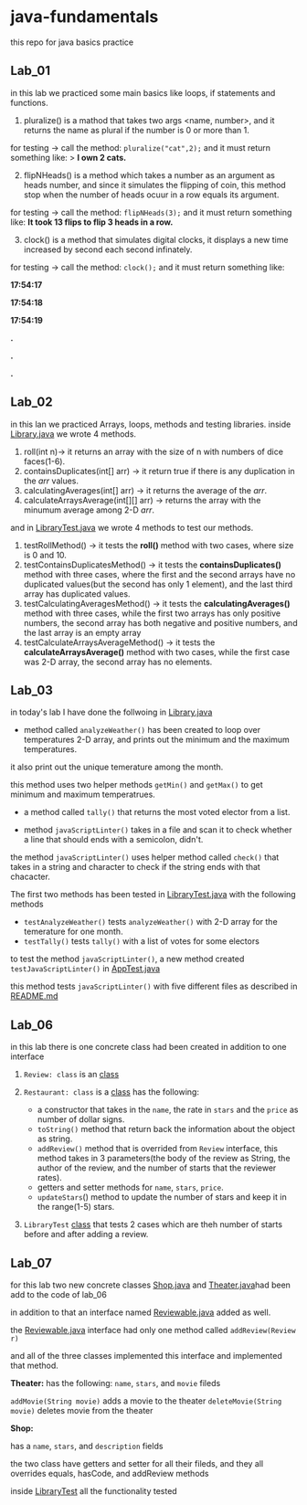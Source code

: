 # java-fundamentals

this repo for java basics practice

## Lab_01

in this lab we practiced some main basics like loops, if statements and functions.

1. pluralize() is a mathod that takes two args <name, number>, and it returns the name as plural if the number is 0 or more than 1.

for testing -> call the method: `pluralize("cat",2);` and it must return something like: > **I own 2 cats.**

2. flipNHeads() is a method which takes a number as an argument as heads number, and since it simulates the flipping of coin, this method stop when the number of heads ocuur in a row equals its argument.

for testing -> call the method: `flipNHeads(3);` and it must return something like: **It took 13 flips to flip 3 heads in a row.**

3. clock() is a method that simulates digital clocks, it displays a new time increased by second each second infinately.


for testing -> call the method: `clock();` and it must return something like:

**17:54:17**

**17:54:18**

**17:54:19**

**.**

**.**

**.**

## Lab_02

in this lan we practiced Arrays, loops, methods and testing libraries.
inside [Library.java](./basicslibrary/lib/src/main/java/basicibrary/Library.java) we wrote 4 methods.


1. roll(int n)-> it returns an array with the size of n with numbers of dice faces(1-6).
2. containsDuplicates(int[] arr) -> it return true if there is any duplication in the *arr* values.
3. calculatingAverages(int[] arr) -> it returns the average of the *arr*.
4. calculateArraysAverage(int[][] arr) -> returns the array with the minumum average among 2-D *arr*.

and in [LibraryTest.java]("./basicslibrary/lib/src/test/java/basicibrary/Library.java") we wrote 4 methods to test our methods.

1. testRollMethod() -> it tests the **roll()** method with two cases, where size is 0 and 10.
2. testContainsDuplicatesMethod() -> it tests the **containsDuplicates()** method with three cases, where the first and the second arrays have no duplicated values(but the second has only 1 element), and the last third array has duplicated values.
3. testCalculatingAveragesMethod() -> it tests the **calculatingAverages()** method with three cases, while the first two arrays has only positive numbers, the second array has both negative and positive numbers, and the last array is an empty array
4. testCalculateArraysAverageMethod() -> it tests the **calculateArraysAverage()** method with two cases, while the first case was 2-D array, the second array has no elements.


## Lab_03
in today's lab I have done the follwoing in [Library.java](basiclibrary/lib/src/main/java/basiclibrary/Library.java)

* method called `analyzeWeather()` has been created to loop over temperatures 2-D array, and prints out the minimum and the maximum temperatures.

it also print out the unique temerature among the month.

this method uses two helper methods `getMin()` and `getMax()` to get minimum and maximum temperatrues.

* a method called `tally()` that returns the most voted elector from a list.

* method `javaScriptLinter()` takes in a file and scan it to check whether a line that should ends with a semicolon, didn't.

the method `javaScriptLinter()` uses helper method called `check()` that takes in a string and character to check if the string ends with that chacacter. 

The first two methods has been tested in [LibraryTest.java](basiclibrary/lib/src/test/java/basiclibrary/LibraryTest.java) with the following methods

* `testAnalyzeWeather()` tests `analyzeWeather()` with 2-D array for the temerature for one month.
* `testTally()` tests `tally()` with a list of votes for some electors

to test the method `javaScriptLinter()`, a new method created `testJavaScriptLinter()` in [AppTest.java](linter/app/src/test/java/linter/AppTest.java)

this method tests `javaScriptLinter()` with five different files as described in [README.md](linter/README.md)



## Lab_06 
in this lab there is one concrete class had been created in addition to one interface

1. `Review: class` is an [class](inheritance/lib/src/main/java/inheritance/Review.java) 

2. `Restaurant: class` is a [class](inheritance/lib/src/main/java/inheritance/Restaurant.java) has the following:

    * a constructor that takes in the `name`, the rate in `stars` and the `price` as number of dollar signs.
    * `toString()` method that return back the information about the object as string.
    * `addReview()` method that is overrided from `Review` interface, this method takes in 3 parameters(the body of the review as String, the author of the review, and the number of starts that the reviewer rates).
    * getters and setter methods for `name`, `stars`, `price`.
    * `updateStars`() method to update the number of stars and keep it in the range(1-5) stars.

3. `LibraryTest` [class](inheritance/lib/src/test/java/inheritance/LibraryTest.java) that tests 2 cases which are theh number of starts before and after adding a review.


## Lab_07 
for this lab two new concrete classes [Shop.java](inheritance/lib/src/main/java/inheritance/Shop.java) and [Theater.java](inheritance/lib/src/main/java/inheritance/Theater.java)had been add to the code of lab_06

in addition to that an interface named [Reviewable.java](inheritance/lib/src/main/java/inheritance/Reviewable.java) added as well.

the [Reviewable.java](inheritance/lib/src/main/java/inheritance/Reviewable.java) interface had only one method called `addReview(Review r)`

and all of the three classes implemented this interface and implemented that method.

**Theater:**
has the following:
`name`, `stars`, and `movie` fileds

`addMovie(String movie)` adds a movie to the theater
`deleteMovie(String movie)` deletes movie from the theater


**Shop:**

has a `name`, `stars`, and `description` fields

the two class have getters and setter for all their fileds, and they all overrides equals, hasCode, and addReview methods

inside [LibraryTest](inheritance/lib/src/test/java/inheritance/LibraryTest.java) all the functionality tested








